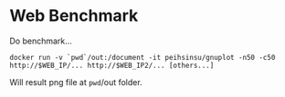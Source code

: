 # Web Benchmark

Do benchmark...

```
docker run -v `pwd`/out:/document -it peihsinsu/gnuplot -n50 -c50 http://$WEB_IP/... http://$WEB_IP2/... [others...]
```

Will result png file at `pwd`/out folder.

